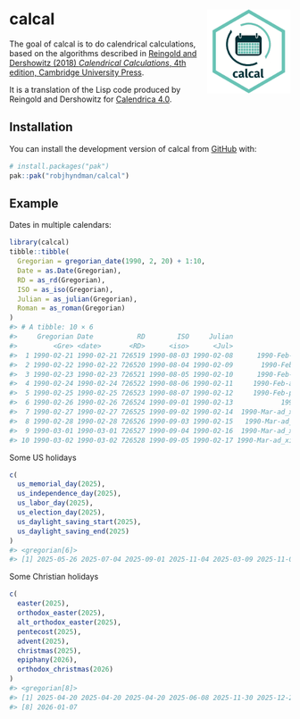 
<!-- README.md is generated from README.Rmd. Please edit that file -->

# calcal <img src="man/figures/calcal-hex.png" align="right" width = 150 />

<!-- badges: start -->

<!-- badges: end -->

The goal of calcal is to do calendrical calculations, based on the
algorithms described in [Reingold and Dershowitz (2018) *Calendrical
Calculations*, 4th edition, Cambridge University
Press](https://doi.org/10.1017/9781107415058).

It is a translation of the Lisp code produced by Reingold and Dershowitz
for [Calendrica 4.0](https://github.com/EdReingold/calendar-code2).

## Installation

You can install the development version of calcal from
[GitHub](https://github.com/) with:

``` r
# install.packages("pak")
pak::pak("robjhyndman/calcal")
```

## Example

Dates in multiple calendars:

``` r
library(calcal)
tibble::tibble(
  Gregorian = gregorian_date(1990, 2, 20) + 1:10,
  Date = as.Date(Gregorian),
  RD = as_rd(Gregorian),
  ISO = as_iso(Gregorian),
  Julian = as_julian(Gregorian),
  Roman = as_roman(Gregorian)
)
#> # A tibble: 10 × 6
#>     Gregorian Date           RD        ISO     Julian                    Roman
#>         <Gre> <date>       <RD>      <iso>      <Jul>                    <Rom>
#>  1 1990-02-21 1990-02-21 726519 1990-08-03 1990-02-08      1990-Feb-ad_vi_Ides
#>  2 1990-02-22 1990-02-22 726520 1990-08-04 1990-02-09       1990-Feb-ad_v_Ides
#>  3 1990-02-23 1990-02-23 726521 1990-08-05 1990-02-10      1990-Feb-ad_iv_Ides
#>  4 1990-02-24 1990-02-24 726522 1990-08-06 1990-02-11     1990-Feb-ad_iii_Ides
#>  5 1990-02-25 1990-02-25 726523 1990-08-07 1990-02-12     1990-Feb-pridie_Ides
#>  6 1990-02-26 1990-02-26 726524 1990-09-01 1990-02-13            1990-Feb-Ides
#>  7 1990-02-27 1990-02-27 726525 1990-09-02 1990-02-14  1990-Mar-ad_xvi_Kalends
#>  8 1990-02-28 1990-02-28 726526 1990-09-03 1990-02-15   1990-Mar-ad_xv_Kalends
#>  9 1990-03-01 1990-03-01 726527 1990-09-04 1990-02-16  1990-Mar-ad_xiv_Kalends
#> 10 1990-03-02 1990-03-02 726528 1990-09-05 1990-02-17 1990-Mar-ad_xiii_Kalends
```

Some US holidays

``` r
c(
  us_memorial_day(2025),
  us_independence_day(2025),
  us_labor_day(2025),
  us_election_day(2025),
  us_daylight_saving_start(2025),
  us_daylight_saving_end(2025)
)
#> <gregorian[6]>
#> [1] 2025-05-26 2025-07-04 2025-09-01 2025-11-04 2025-03-09 2025-11-02
```

Some Christian holidays

``` r
c(
  easter(2025),
  orthodox_easter(2025),
  alt_orthodox_easter(2025),
  pentecost(2025),
  advent(2025),
  christmas(2025),
  epiphany(2026),
  orthodox_christmas(2026)
)
#> <gregorian[8]>
#> [1] 2025-04-20 2025-04-20 2025-04-20 2025-06-08 2025-11-30 2025-12-25 2026-01-04
#> [8] 2026-01-07
```
